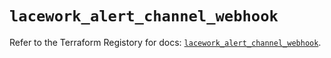# `lacework_alert_channel_webhook`

Refer to the Terraform Registory for docs: [`lacework_alert_channel_webhook`](https://registry.terraform.io/providers/lacework/lacework/1.15.0/docs/resources/alert_channel_webhook).
